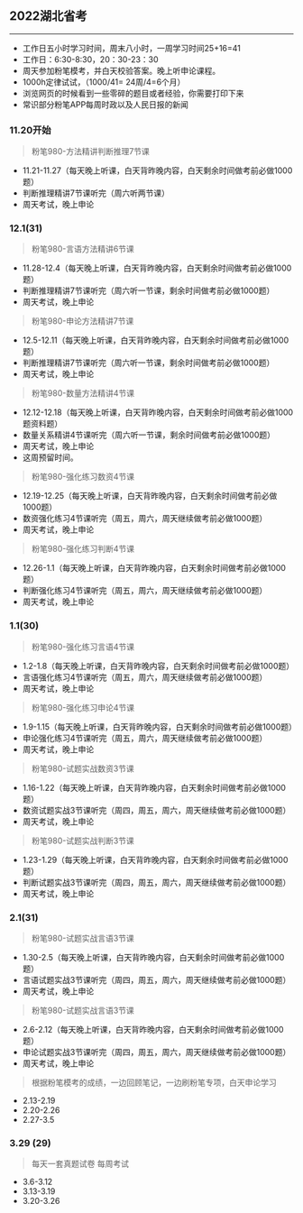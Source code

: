 
## 2022湖北省考
-----

- 工作日五小时学习时间，周末八小时，一周学习时间25+16=41 
- 工作日：6:30-8:30，20：30-23：30
- 周天参加粉笔模考，并白天校验答案。晚上听申论课程。
- 1000h定律试试，（1000/41= 24周/4=6个月）
- 浏览网页的时候看到一些零碎的题目或者经验，你需要打印下来
- 常识部分粉笔APP每周时政以及人民日报的新闻

### 11.20开始
> 粉笔980-方法精讲判断推理7节课
- 11.21-11.27（每天晚上听课，白天背昨晚内容，白天剩余时间做考前必做1000题）
- 判断推理精讲7节课听完（周六听两节课）
- 周天考试，晚上申论

### 12.1(31)
> 粉笔980-言语方法精讲6节课

- 11.28-12.4（每天晚上听课，白天背昨晚内容，白天剩余时间做考前必做1000题）
- 判断推理精讲7节课听完（周六听一节课，剩余时间做考前必做1000题）
- 周天考试，晚上申论

> 粉笔980-申论方法精讲7节课

- 12.5-12.11（每天晚上听课，白天背昨晚内容，白天剩余时间做考前必做1000题）
- 判断推理精讲7节课听完（周六听一节课，剩余时间做考前必做1000题）
- 周天考试，晚上申论

> 粉笔980-数量方法精讲4节课

- 12.12-12.18（每天晚上听课，白天背昨晚内容，白天剩余时间做考前必做1000题资料题）
- 数量关系精讲4节课听完（周六听一节课，剩余时间做考前必做1000题）
- 周天考试，晚上申论
- 这周预留时间。

> 粉笔980-强化练习数资4节课

- 12.19-12.25（每天晚上听课，白天背昨晚内容，白天剩余时间做考前必做1000题）
- 数资强化练习4节课听完（周五，周六，周天继续做考前必做1000题）
- 周天考试，晚上申论

> 粉笔980-强化练习判断4节课

- 12.26-1.1（每天晚上听课，白天背昨晚内容，白天剩余时间做考前必做1000题）
- 判断强化练习4节课听完（周五，周六，周天继续做考前必做1000题）
- 周天考试，晚上申论


### 1.1(30)

> 粉笔980-强化练习言语4节课

- 1.2-1.8（每天晚上听课，白天背昨晚内容，白天剩余时间做考前必做1000题）
- 言语强化练习4节课听完（周五，周六，周天继续做考前必做1000题）
- 周天考试，晚上申论

> 粉笔980-强化练习申论4节课

- 1.9-1.15（每天晚上听课，白天背昨晚内容，白天剩余时间做考前必做1000题）
- 申论强化练习4节课听完（周五，周六，周天继续做考前必做1000题）
- 周天考试，晚上申论

> 粉笔980-试题实战数资3节课

- 1.16-1.22（每天晚上听课，白天背昨晚内容，白天剩余时间做考前必做1000题）
- 数资试题实战3节课听完（周四，周五，周六，周天继续做考前必做1000题）
- 周天考试，晚上申论

> 粉笔980-试题实战判断3节课

- 1.23-1.29（每天晚上听课，白天背昨晚内容，白天剩余时间做考前必做1000题）
- 判断试题实战3节课听完（周四，周五，周六，周天继续做考前必做1000题）
- 周天考试，晚上申论


### 2.1(31)

> 粉笔980-试题实战言语3节课

- 1.30-2.5（每天晚上听课，白天背昨晚内容，白天剩余时间做考前必做1000题）
- 言语试题实战3节课听完（周四，周五，周六，周天继续做考前必做1000题）
- 周天考试，晚上申论

> 粉笔980-试题实战言语3节课

- 2.6-2.12（每天晚上听课，白天背昨晚内容，白天剩余时间做考前必做1000题）
- 申论试题实战3节课听完（周四，周五，周六，周天继续做考前必做1000题）
- 周天考试，晚上申论

> 根据粉笔模考的成绩，一边回顾笔记，一边刷粉笔专项，白天申论学习

- 2.13-2.19
- 2.20-2.26
- 2.27-3.5

### 3.29 (29)
> 每天一套真题试卷 每周考试
- 3.6-3.12
- 3.13-3.19
- 3.20-3.26